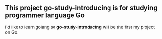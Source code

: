 ## This project go-study-introducing is for studying programmer language Go

I'd like to learn golang so **go-study-introducing** will be the first my project on Go.
